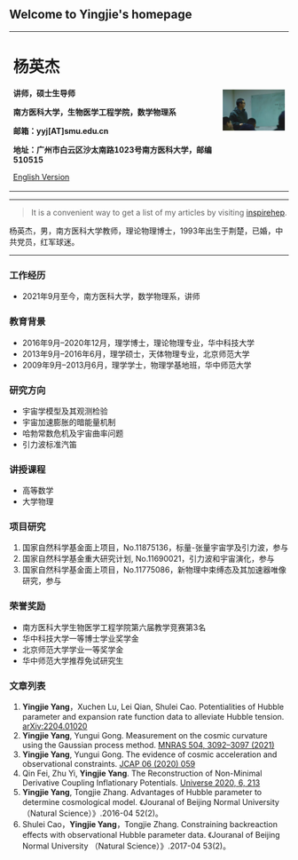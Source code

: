 ## Welcome to Yingjie's homepage

<div>
<table border="0">
  <tr>
    <td width="75%">
      <h1>杨英杰</h1>
      <p><b>讲师，硕士生导师</b></p>
      <p><b>南方医科大学，生物医学工程学院，数学物理系</b></p>
      <p><b>邮箱：yyj[AT]smu.edu.cn</b></p>
      <p><b>地址：广州市白云区沙太南路1023号南方医科大学，邮编510515</b></p>
      <p><a href="/index-en.html">English Version</a></p>
    </td>
    <td width="25%">
      <img src="/yyj.jpg" width="100%">
    </td>
  </tr>
</table>
</div>

---

> It is a convenient way to get a list of my articles by visiting [inspirehep](https://inspirehep.net/authors/1804682?ui-citation-summary=true).

杨英杰，男，南方医科大学教师，理论物理博士，1993年出生于荆楚，已婚，中共党员，红军球迷。

---

### 工作经历
- 2021年9月至今，南方医科大学，数学物理系，讲师

### 教育背景
- 2016年9月–2020年12月，理学博士，理论物理专业，华中科技大学
- 2013年9月–2016年6月，理学硕士，天体物理专业，北京师范大学
- 2009年9月–2013月6月，理学学士，物理学基地班，华中师范大学

### 研究方向
- 宇宙学模型及其观测检验
- 宇宙加速膨胀的暗能量机制
- 哈勃常数危机及宇宙曲率问题
- 引力波标准汽笛

### 讲授课程
- 高等数学
- 大学物理 

### 项目研究
1. 国家自然科学基金面上项目，No.11875136，标量-张量宇宙学及引力波，参与
2. 国家自然科学基金重大研究计划, No.11690021，引力波和宇宙演化，参与
3. 国家自然科学基金面上项目，No.11775086，新物理中束缚态及其加速器唯像研究，参与

### 荣誉奖励
- 南方医科大学生物医学工程学院第六届教学竞赛第3名
- 华中科技大学一等博士学业奖学金
- 北京师范大学学业一等奖学金
- 华中师范大学推荐免试研究生

### 文章列表
1. **Yingjie Yang**，Xuchen Lu, Lei Qian, Shulei Cao. Potentialities of Hubble parameter and expansion rate function data to alleviate Hubble tension. [arXiv:2204.01020](https://arxiv.org/abs/2204.01020)
2. **Yingjie Yang**, Yungui Gong. Measurement on the cosmic curvature using the Gaussian process method. [MNRAS 504, 3092–3097 (2021)](https://doi.org/10.1093/mnras/stab1085)
3. **Yingjie Yang**, Yungui Gong. The evidence of cosmic acceleration and observational constraints. [JCAP 06 (2020) 059](https://doi.org/10.1088/1475-7516/2020/06/059)
4. Qin Fei, Zhu Yi, **Yingjie Yang**. The Reconstruction of Non-Minimal Derivative Coupling Inflationary Potentials. [Universe 2020, 6, 213](https://doi.org/10.3390/universe6110213)
5. **Yingjie Yang**, Tongjie Zhang. Advantages of Hubble parameter to determine cosmological model. 《Jouranal of Beijing Normal University （Natural Science）》.2016-04 52(2)。
6. Shulei Cao，**Yingjie Yang**，Tongjie Zhang. Constraining backreaction effects with observational Hubble parameter data. 《Jouranal of Beijing Normal University （Natural Science）》.2017-04 53(2)。
